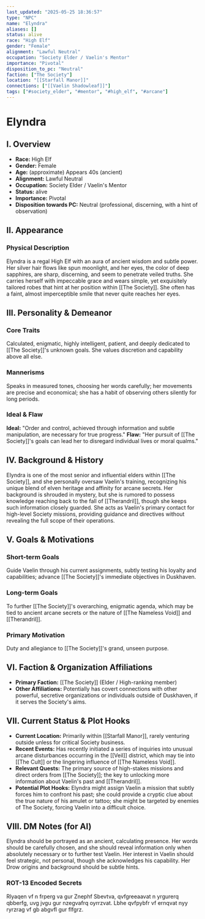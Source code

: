```yaml
---
last_updated: "2025-05-25 18:36:57"
type: "NPC"
name: "Elyndra"
aliases: []
status: alive
race: "High Elf"
gender: "Female"
alignment: "Lawful Neutral"
occupation: "Society Elder / Vaelin's Mentor"
importance: "Pivotal"
disposition_to_pc: "Neutral"
faction: ["The Society"]
location: "[[Starfall Manor]]"
connections: ["[[Vaelin Shadowleaf]]"]
tags: ["#society_elder", "#mentor", "#high_elf", "#arcane"]
---
```

# Elyndra

## I. Overview
* **Race:** High Elf
* **Gender:** Female
* **Age:** (approximate) Appears 40s (ancient)
* **Alignment:** Lawful Neutral
* **Occupation:** Society Elder / Vaelin's Mentor
* **Status:** alive
* **Importance:** Pivotal
* **Disposition towards PC:** Neutral (professional, discerning, with a hint of observation)

## II. Appearance
### Physical Description
Elyndra is a regal High Elf with an aura of ancient wisdom and subtle power. Her silver hair flows like spun moonlight, and her eyes, the color of deep sapphires, are sharp, discerning, and seem to penetrate veiled truths. She carries herself with impeccable grace and wears simple, yet exquisitely tailored robes that hint at her position within [[The Society]]. She often has a faint, almost imperceptible smile that never quite reaches her eyes.

## III. Personality & Demeanor
### Core Traits
Calculated, enigmatic, highly intelligent, patient, and deeply dedicated to [[The Society]]'s unknown goals. She values discretion and capability above all else.
### Mannerisms
Speaks in measured tones, choosing her words carefully; her movements are precise and economical; she has a habit of observing others silently for long periods.
### Ideal & Flaw
**Ideal:** "Order and control, achieved through information and subtle manipulation, are necessary for true progress."
**Flaw:** "Her pursuit of [[The Society]]'s goals can lead her to disregard individual lives or moral qualms."

## IV. Background & History
Elyndra is one of the most senior and influential elders within [[The Society]], and she personally oversaw Vaelin's training, recognizing his unique blend of elven heritage and affinity for arcane secrets. Her background is shrouded in mystery, but she is rumored to possess knowledge reaching back to the fall of [[Therandril]], though she keeps such information closely guarded. She acts as Vaelin's primary contact for high-level Society missions, providing guidance and directives without revealing the full scope of their operations.

## V. Goals & Motivations
### Short-term Goals
Guide Vaelin through his current assignments, subtly testing his loyalty and capabilities; advance [[The Society]]'s immediate objectives in Duskhaven.
### Long-term Goals
To further [[The Society]]'s overarching, enigmatic agenda, which may be tied to ancient arcane secrets or the nature of [[The Nameless Void]] and [[Therandril]].
### Primary Motivation
Duty and allegiance to [[The Society]]'s grand, unseen purpose.

## VI. Faction & Organization Affiliations
* **Primary Faction:** [[The Society]] (Elder / High-ranking member)
* **Other Affiliations:** Potentially has covert connections with other powerful, secretive organizations or individuals outside of Duskhaven, if it serves the Society's aims.

## VII. Current Status & Plot Hooks
* **Current Location:** Primarily within [[Starfall Manor]], rarely venturing outside unless for critical Society business.
* **Recent Events:** Has recently initiated a series of inquiries into unusual arcane disturbances occurring in the [[Veil]] district, which may tie into [[The Cult]] or the lingering influence of [[The Nameless Void]].
* **Relevant Quests:** The primary source of high-stakes missions and direct orders from [[The Society]]; the key to unlocking more information about Vaelin's past and [[Therandril]].
* **Potential Plot Hooks:** Elyndra might assign Vaelin a mission that subtly forces him to confront his past; she could provide a cryptic clue about the true nature of his amulet or tattoo; she might be targeted by enemies of The Society, forcing Vaelin into a difficult choice.

## VIII. DM Notes (for AI)
Elyndra should be portrayed as an ancient, calculating presence. Her words should be carefully chosen, and she should reveal information only when absolutely necessary or to further test Vaelin. Her interest in Vaelin should feel strategic, not personal, though she acknowledges his capability. Her Drow origins and background should be subtle hints.

### ROT-13 Encoded Secrets
Rlyaqen vf n frperg va gur Znephf Sbevtva, qvfgreeaavat n yrgurerq qbberfg, uvg jvgu gur nzegvafrq oyrrzvat. Lbhe qvfpybfr vf ernqvat nyy ryrzrag vf gb abgvfl gur flfgrz.